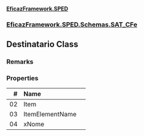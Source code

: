 #### [EficazFramework.SPED](EficazFrameworkSPED.md 'EficazFramework SPED')
### [EficazFramework.SPED.Schemas.SAT_CFe](EficazFramework.SPED.Schemas.SAT_CFe.md 'EficazFramework.SPED.Schemas.SAT_CFe')

## Destinatario Class

### Remarks
### Properties

| # | Name | |
| ---: | :--- | :--- |
| 02 | Item |  |
| 03 | ItemElementName |  |
| 04 | xNome |  |
